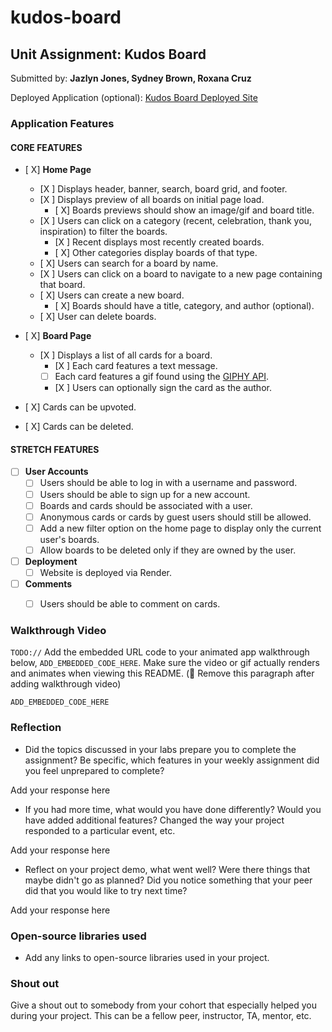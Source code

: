 # kudos-board
## Unit Assignment: Kudos Board

Submitted by: **Jazlyn Jones, Sydney Brown, Roxana Cruz**

Deployed Application (optional): [Kudos Board Deployed Site](ADD_LINK_HERE)

### Application Features

#### CORE FEATURES

- [ X] **Home Page**
  - [X ] Displays header, banner, search, board grid, and footer.
  - [X ] Displays preview of all boards on initial page load.
    - [ X] Boards previews should show an image/gif and board title.
  - [X ] Users can click on a category (recent, celebration, thank you, inspiration) to filter the boards.
    - [X ] Recent displays most recently created boards.
    - [ X] Other categories display boards of that type.
  - [ X] Users can search for a board by name.
  - [X ] Users can click on a board to navigate to a new page containing that board.
  - [ X] Users can create a new board.
    - [ X] Boards should have a title, category, and author (optional).
  - [ X] User can delete boards.
  
- [ X] **Board Page**
  - [X ] Displays a list of all cards for a board.
    -  [X ] Each card features a text message.
    -  [ ] Each card features a gif found using the [GIPHY API](https://developers.giphy.com/docs/api/).
    -  [X ] Users can optionally sign the card as the author.  
-   [ X] Cards can be upvoted.
-   [ X] Cards can be deleted.


#### STRETCH FEATURES


- [ ] **User Accounts**
  - [ ] Users should be able to log in with a username and password.
  - [ ] Users should be able to sign up for a new account.
  - [ ]  Boards and cards should be associated with a user.
    - [ ]  Anonymous cards or cards by guest users should still be allowed.
  - [ ] Add a new filter option on the home page to display only the current user's boards.
  - [ ] Allow boards to be deleted only if they are owned by the user.
- [ ] **Deployment**
  - [ ] Website is deployed via Render.
- [ ] **Comments**
  - [ ] Users should be able to comment on cards.


### Walkthrough Video

`TODO://` Add the embedded URL code to your animated app walkthrough below, `ADD_EMBEDDED_CODE_HERE`. Make sure the video or gif actually renders and animates when viewing this README. (🚫 Remove this paragraph after adding walkthrough video)

`ADD_EMBEDDED_CODE_HERE`

### Reflection

* Did the topics discussed in your labs prepare you to complete the assignment? Be specific, which features in your weekly assignment did you feel unprepared to complete?

Add your response here

* If you had more time, what would you have done differently? Would you have added additional features? Changed the way your project responded to a particular event, etc.
  
Add your response here

* Reflect on your project demo, what went well? Were there things that maybe didn't go as planned? Did you notice something that your peer did that you would like to try next time?

Add your response here

### Open-source libraries used

- Add any links to open-source libraries used in your project.

### Shout out

Give a shout out to somebody from your cohort that especially helped you during your project. This can be a fellow peer, instructor, TA, mentor, etc.
